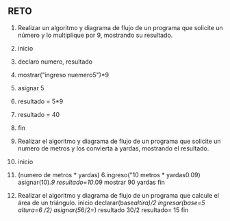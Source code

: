 ## RETO
1. Realizar un algoritmo y diagrama de flujo de un programa que solicite un número y lo multiplique por 9, mostrando su resultado.
2. inicio
3. declaro numero, resultado
4. mostrar("ingreso nuemero5")*9
5. asignar 5
6. resultado = 5*9
7. resultado = 40
8. fin



3. Realizar el algoritmo y diagrama de flujo de un programa que solicite un numero de metros y los convierta a yardas, mostrando el resultado.
4. inicio
5. (numero de metros * yardas)
6.ingreso("10 metros  * yardas0.09)
asignar(10)*.9
resultado=10*.09
mostrar 90 yardas
fin
 
7. Realizar el algoritmo y diagrama de flujo de un programa que calcule el área de un triángulo.
inicio
declarar(base*altira)/2
ingresar(base=5 altura=6 /2)
asignar(5*6/2=)
resultado 30/2
resultado= 15
fin





